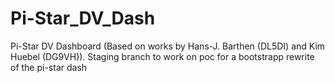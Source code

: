 # Pi-Star_DV_Dash
Pi-Star DV Dashboard (Based on works by Hans-J. Barthen (DL5DI) and Kim Huebel (DG9VH)).
Staging branch to work on poc for a bootstrapp rewrite of the pi-star dash
